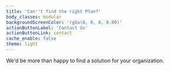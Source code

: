 ```yaml
---
title: 'Can''t find the right Plan?'
body_classes: modular
backgroundScreenColor: 'rgba(0, 0, 0, 0.00)'
actionButtonLabel: 'Contact Us'
actionButtonLink: contact
cache_enable: false
theme: light
---
```


We'd be more than happy to find a solution for your organization.